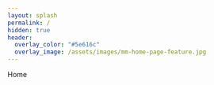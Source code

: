 ```yaml
---
layout: splash
permalink: /
hidden: true
header:
  overlay_color: "#5e616c"
  overlay_image: /assets/images/mm-home-page-feature.jpg
---
```


Home